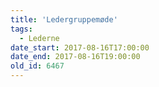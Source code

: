 ```yaml
---
title: 'Ledergruppemøde'
tags:
  - Lederne
date_start: 2017-08-16T17:00:00
date_end: 2017-08-16T19:00:00
old_id: 6467
---
```

